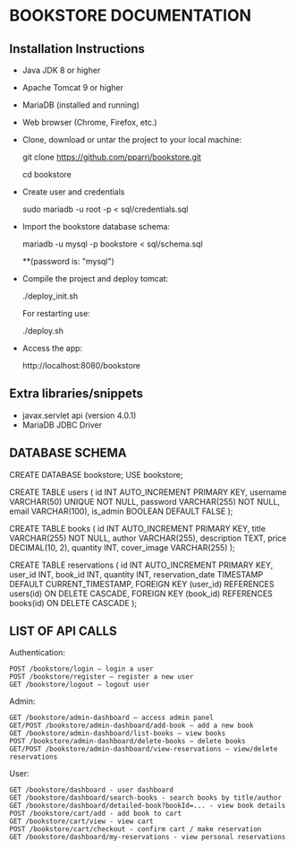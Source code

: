 # BOOKSTORE DOCUMENTATION

## Installation Instructions

- Java JDK 8 or higher
- Apache Tomcat 9 or higher
- MariaDB (installed and running)
- Web browser (Chrome, Firefox, etc.)

- Clone, download or untar the project to your local machine:

    git clone https://github.com/pparri/bookstore.git

    cd bookstore

- Create user and credentials

    sudo mariadb -u root -p < sql/credentials.sql

- Import the bookstore database schema:

    mariadb -u mysql -p bookstore < sql/schema.sql

    **(password is: "mysql")

- Compile the project and deploy tomcat:
    
    ./deploy_init.sh

    For restarting use:

    ./deploy.sh

- Access the app:

    http://localhost:8080/bookstore


## Extra libraries/snippets

- javax.servlet api (version 4.0.1)
- MariaDB JDBC Driver


## DATABASE SCHEMA

CREATE DATABASE bookstore;
USE bookstore;

CREATE TABLE users (
    id INT AUTO_INCREMENT PRIMARY KEY,
    username VARCHAR(50) UNIQUE NOT NULL,
    password VARCHAR(255) NOT NULL,
    email VARCHAR(100),
    is_admin BOOLEAN DEFAULT FALSE
);

CREATE TABLE books (
    id INT AUTO_INCREMENT PRIMARY KEY,
    title VARCHAR(255) NOT NULL,
    author VARCHAR(255),
    description TEXT,
    price DECIMAL(10, 2),
    quantity INT,
    cover_image VARCHAR(255)
);

CREATE TABLE reservations (
    id INT AUTO_INCREMENT PRIMARY KEY,
    user_id INT,
    book_id INT,
    quantity INT,
    reservation_date TIMESTAMP DEFAULT CURRENT_TIMESTAMP,
    FOREIGN KEY (user_id) REFERENCES users(id) ON DELETE CASCADE,
    FOREIGN KEY (book_id) REFERENCES books(id) ON DELETE CASCADE
);

## LIST OF API CALLS

Authentication:

    POST /bookstore/login – login a user
    POST /bookstore/register – register a new user
    GET /bookstore/logout – logout user

Admin:

    GET /bookstore/admin-dashboard – access admin panel
    GET/POST /bookstore/admin-dashboard/add-book – add a new book
    GET /bookstore/admin-dashboard/list-books – view books
    POST /bookstore/admin-dashboard/delete-books – delete books
    GET/POST /bookstore/admin-dashboard/view-reservations – view/delete reservations

User:

    GET /bookstore/dashboard - user dashboard
    GET /bookstore/dashboard/search-books - search books by title/author
    GET /bookstore/dashboard/detailed-book?bookId=... - view book details
    POST /bookstore/cart/add - add book to cart
    GET /bookstore/cart/view - view cart
    POST /bookstore/cart/checkout - confirm cart / make reservation
    GET /bookstore/dashboard/my-reservations - view personal reservations